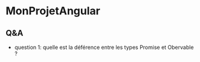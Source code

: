 # MonProjetAngular

## Q&A

- question 1:
  quelle est la déférence entre les types Promise et Obervable ?
